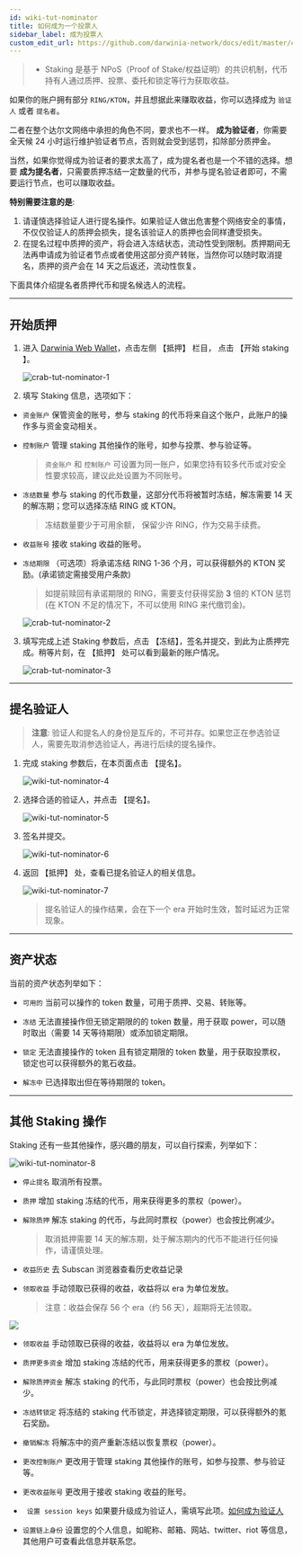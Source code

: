 ```yaml
---
id: wiki-tut-nominator
title: 如何成为一个投票人
sidebar_label: 成为投票人
custom_edit_url: https://github.com/darwinia-network/docs/edit/master/content/zh-CN/crab-tut-nominator.md
---
```


> - Staking 是基于 NPoS（Proof of Stake/权益证明）的共识机制，代币持有人通过质押、投票、委托和锁定等行为获取收益。


如果你的账户拥有部分 `RING/KTON`，并且想据此来赚取收益，你可以选择成为 ` 验证人 ` 或者 ` 提名者 `。

二者在整个达尔文网络中承担的角色不同，要求也不一样。 **成为验证者**，你需要全天候 24 小时运行维护验证者节点，否则就会受到惩罚，扣除部分质押金。

当然，如果你觉得成为验证者的要求太高了，成为提名者也是一个不错的选择。想要 **成为提名者**，只需要质押冻结一定数量的代币，并参与提名验证者即可，不需要运行节点，也可以赚取收益。

**特别需要注意的是**:

1. 请谨慎选择验证人进行提名操作。如果验证人做出危害整个网络安全的事情，不仅仅验证人的质押会损失，提名该验证人的质押也会同样遭受损失。
2. 在提名过程中质押的资产，将会进入冻结状态，流动性受到限制。质押期间无法再申请成为验证者节点或者使用这部分资产转账，当然你可以随时取消提名，质押的资产会在 14 天之后返还，流动性恢复。

下面具体介绍提名者质押代币和提名候选人的流程。

<hr />

## 开始质押

1. 进入 [Darwinia Web Wallet](https://apps.darwinia.network)，点击左侧 【抵押】 栏目， 点击 【开始 staking 】。
   
   ![crab-tut-nominator-1](assets/crab-tut-nominator-1.png)

2. 填写 Staking 信息，选项如下：

  - ` 资金账户 ` 保管资金的账号，参与 staking 的代币将来自这个账户，此账户的操作多与资金变动相关。
  - ` 控制账户 ` 管理 staking 其他操作的账号，如参与投票、参与验证等。
 
     > ` 资金账户 ` 和 ` 控制账户 ` 可设置为同一账户，如果您持有较多代币或对安全性要求较高，建议此处设置为不同账号。  

  - ` 冻结数量 ` 参与 staking 的代币数量，这部分代币将被暂时冻结，解冻需要 14 天的解冻期；您可以选择冻结 RING 或 KTON。
     > 冻结数量要少于可用余额， 保留少许 RING，作为交易手续费。
    
  - ` 收益账号 ` 接收 staking 收益的账号。
  - ` 冻结期限 ` （可选项）将承诺冻结 RING 1-36 个月，可以获得额外的 KTON 奖励。(承诺锁定需接受用户条款)
  
     > 如提前赎回有承诺期限的 RING，需要支付获得奖励 **3** 倍的 KTON 惩罚 (在 KTON 不足的情况下，不可以使用 RING 来代缴罚金)。
	
	![crab-tut-nominator-2](assets/crab-tut-nominator-2.png)

3. 填写完成上述 Staking 参数后，点击 【冻结】，签名并提交，到此为止质押完成。稍等片刻，在 【抵押】 处可以看到最新的账户情况。 
   
   ![crab-tut-nominator-3](assets/crab-tut-nominator-3.png)

<hr />

## 提名验证人

> **注意**: 验证人和提名人的身份是互斥的，不可并存。如果您正在参选验证人，需要先取消参选验证人，再进行后续的提名操作。

1. 完成 staking 参数后，在本页面点击 【提名】。
   
   ![wiki-tut-nominator-4](assets/wiki-tut-nominator-4-cn.png)
  
2. 选择合适的验证人，并点击 【提名】。
   
   ![wiki-tut-nominator-5](assets/wiki-tut-nominator-5-cn.png)

3. 签名并提交。
   
   ![wiki-tut-nominator-6](assets/wiki-tut-nominator-6-cn.png)

4. 返回 【抵押】 处，查看已提名验证人的相关信息。
   
   ![wiki-tut-nominator-7](assets/wiki-tut-nominator-7-cn.png)

     > 提名验证人的操作结果，会在下一个 era 开始时生效，暂时延迟为正常现象。

<hr />

## 资产状态

当前的资产状态列举如下：
- ` 可用的 ` 当前可以操作的 token 数量，可用于质押、交易、转账等。
  
- ` 冻结 ` 无法直接操作但无锁定期限的的 token 数量，用于获取 power，可以随时取出（需要 14 天等待期限）或添加锁定期限。
  
- ` 锁定 ` 无法直接操作的 token 且有锁定期限的 token 数量，用于获取投票权，锁定也可以获得额外的氪石收益。

- ` 解冻中 ` 已选择取出但在等待期限的 token。

<hr />

## 其他 Staking 操作

Staking 还有一些其他操作，感兴趣的朋友，可以自行探索，列举如下：

![wiki-tut-nominator-8](assets/wiki-tut-nominator-8-cn.png)

  - ` 停止提名 ` 取消所有投票。

  - ` 质押 `  增加 staking 冻结的代币，用来获得更多的票权（power）。

  - ` 解除质押 ` 解冻 staking 的代币，与此同时票权（power）也会按比例减少。
  
     > 取消抵押需要 14 天的解冻期，处于解冻期内的代币不能进行任何操作，请谨慎处理。

  - ` 收益历史 ` 去 Subscan 浏览器查看历史收益记录
  
  - ` 领取收益 ` 手动领取已获得的收益，收益将以 era 为单位发放。

     > 注意：收益会保存 56 个 era（约 56 天），超期将无法领取。

  ![](assets/wiki-tut-nominator-9-cn.png)

  - ` 领取收益 ` 手动领取已获得的收益，收益将以 era 为单位发放。
  
  - ` 质押更多资金 ` 增加 staking 冻结的代币，用来获得更多的票权（power）。

  - ` 解除质押资金 ` 解冻 staking 的代币，与此同时票权（power）也会按比例减少。

  - ` 冻结转锁定 ` 将冻结的 staking 代币锁定，并选择锁定期限，可以获得额外的氪石奖励。

  - ` 撤销解冻 ` 将解冻中的资产重新冻结以恢复票权（power）。

  - ` 更改控制账户 ` 更改用于管理 staking 其他操作的账号，如参与投票、参与验证等。

  - ` 更改收益账号 ` 更改用于接收 staking 收益的账号。

  - ` 设置 session keys` 如果要升级成为验证人，需填写此项。[如何成为验证人](https://docs.darwinia.network/docs/zh-CN/wiki-tut-validator)

  - ` 设置链上身份 ` 设置您的个人信息，如昵称、邮箱、网站、twitter、riot 等信息，其他用户可查看此信息并联系您。
